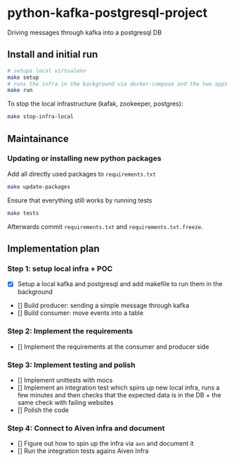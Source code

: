 # python-kafka-postgresql-project

Driving messages through kafka into a postgresql DB

## Install and initial run

```bash
# setups local virtualenv
make setup
# runs the infra in the background via docker-compose and the two apps in the foreground
make run
```

To stop the local infrastructure (kafak, zookeeper, postgres):

```bash
make stop-infra-local
```

## Maintainance

### Updating or installing new python packages

Add all directly used packages to `requirements.txt`

```bash
make update-packages
```

Ensure that everything still works by running tests

```bash
make tests
```

Afterwards commit `requirements.txt` and `requirements.txt.freeze`.

## Implementation plan

### Step 1: setup local infra + POC 
* [x] Setup a local kafka and postgresql and add makefile to run them in the background
* [] Build producer: sending a simple message through kafka
* [] Build consumer: move events into a table

### Step 2: Implement the requirements
* [] Implement the requirements at the consumer and producer side
  
### Step 3: Implement testing and polish
* [] Implement unittests with mocs
* [] Implement an integration test which spins up new local infra, runs a few minutes and then checks that the expected 
  data is in the DB + the same check with failing websites
* [] Polish the code

### Step 4: Connect to Aiven infra and document  
* [] Figure out how to spin up the infra via `avn` and document it
* [] Run the integration tests agains Aiven Infra

